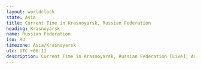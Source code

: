 ```yaml
---
layout: worldclock
state: Asia
title: Current Time in Krasnoyarsk, Russian Federation
heading: Krasnoyarsk
name: Russian Federation
iso: RU
timezone: Asia/Krasnoyarsk
utc: UTC +06:11
description: Current Time in Krasnoyarsk, Russian Federation [Live], Asia. Live update now time in Krasnoyarsk, timezone Asia/Krasnoyarsk, UTC +06:11, Country ISO code & Current Local Time.
---
```


